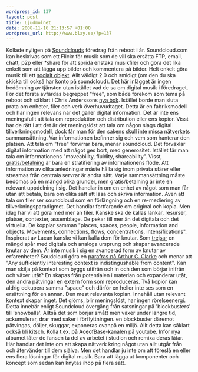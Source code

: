 ```yaml
--- 
wordpress_id: 137 
layout: post
title: Ljudmolnet 
date: 2008-11-16 21:13:57 +01:00 
wordpress_url: http://www.blay.se/?p=137 
---
```


Kollade nyligen på [Soundclouds](http://www.soundcloud.com) föredrag från reboot i år. Soundcloud.com kan beskrivas som ett Flickr för musik som de vill ska ersätta FTP, email, chatt, p2p eller *share för att sprida enstaka musikfiler och göra det lika enkelt som att lägga upp bilder och kommentera på bilder. Helt enkelt göra musik till ett [socialt objekt](http://www.blay.se/2008/10/06/sociala-objekt-nodal-points-och-panspektronism/). Allt väldigt 2.0 och smidigt (om den du ska skicka till också har konto på soundcloud). Det här inlägget är ingen bedömning av tjänsten utan istället vad de sa om digital musik i föredraget. För det första avfärdas begreppet "free", som både förekom som tema på reboot och såklart i Chris Anderssons [nya bok](http://www.wired.com/techbiz/it/magazine/16-03/ff_free). Istället borde man sluta prata om enheter, filer och verk överhuvudtaget. Detta är en fabriksmodell och har ingen relevans när det gäller digital information. Det är inte ens meningsfullt att tala om reproduktion och distribution eller ens kopior. Visst har de rätt i att det är det meningslöst att tala om någon slags digital tillverkningsmodell, dock får man för den sakens skull inte missa nätverkets sammansättning. Var informationen befinner sig och vem som hanterar den platsen. Att tala om "free" förvirrar bara, menar soundcloud. Det förväxlar digital information med att något ges bort, med generositet. Istället får man tala om informationens "moveability, fluidity, shareability". Visst, [gratis/betalning](http://www.piratbyran.org/valborg/) är bara en stratifiering av informationens flöde. Att information av olika anledningar måste hålla sig inom privata sfärer eller streamas från centrala servrar är andra sätt. Varje sammansättning måste bedömas på en mängd olika grunder, men gratis/betalning är inte en relevant uppdelning i sig. Det handlar in om en enhet av något som man får utan att betala, bara om olika sätt att läsa och skriva information. Även att tala om filer ser soundcloud som en förlängning och en re-mediering av tillverkningsparadigmet. Det handlar fortfarande om original och kopia. Men idag har vi att göra med mer än filer. Kanske ska de kallas länkar, resurser, platser, contexter, assemblage. De pekar till mer än det digitala och det virtuella. De kopplar samman "places, spaces, people, information and objects. Movements, connections, flows, concentrations, intensifications". Inspirerat av Lacan kanske vi kan kalla dem för knutar. Som [trejsar](http://www.blay.se/2008/11/16/forslag-till-nytt-ord/) en mängd spår med digitala och analoga ursprung och skapar avancerade knutar av dem. Är inte musik i sig en avancerad form av knutar av erfarenheter? Soudcloud göra en [parafras på Arthur C. Clarke](http://www.google.se/search?q=Any+sufficiently+advanced+technology+is+indistinguishable+from+magic) och menar att "Any sufficiently interesting context is indistingushable from content". Kan man skilja på kontext som byggs utifrån och in och den som börjar inifrån och växer utåt? En skapas från potentialen i materian och expanderar utåt, den andra påtvingar en extern form som reproduceras. Två kopior kan aldrig ockupera samma "space" och därför en heller inte ses som en ersättning för en annan. Den mest relevanta kopian. Innehåll utan relevant kontext skapar inget. Det glöms, blir meningslöst, har ingen rörelseenergi. Detta innebär enligt Soundcloud övergång från satsningar på 'blockbusters' till 'snowballs'. Alltså det som börjar smått men växer under längre tid, ackumulerar, drar med saker i förflyttningen. en blockbuster däremot påtvingas, döljer, skuggar, exponeras ovanpå en miljö. Allt detta kan såklart också bli kitsch. Kolla t.ex. på AceofBase-kanalen på youtube. Inför nya albumet låter de fansen ta del av arbetet i studion och remixa deras låtar. Här handlar det inte om att skapa nätverk kring något utan allt utgår från och återvänder till dem själva. Men det handlar ju inte om att föreslå en eller ens flera lösningar för digital musik. Bara att lägga ut komponenter och koncept som sedan kan knytas ihop på flera sätt. 